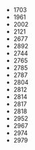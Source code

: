 - 1703
- 1961
- 2002
- 2121
- 2677
- 2892
- 2744
- 2765
- 2785
- 2787
- 2804
- 2812
- 2814
- 2817
- 2818
- 2952
- 2967
- 2974
- 2979
